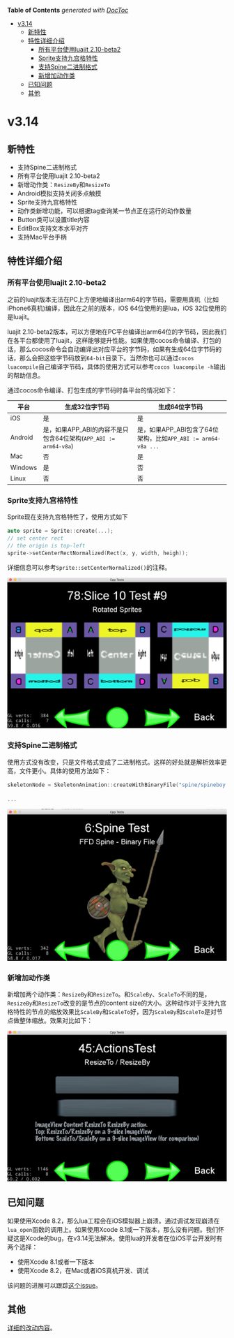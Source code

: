 <!-- START doctoc generated TOC please keep comment here to allow auto update -->
<!-- DON'T EDIT THIS SECTION, INSTEAD RE-RUN doctoc TO UPDATE -->
**Table of Contents**  *generated with [DocToc](https://github.com/thlorenz/doctoc)*

- [v3.14](#v314)
  - [新特性](#%E6%96%B0%E7%89%B9%E6%80%A7)
  - [特性详细介绍](#%E7%89%B9%E6%80%A7%E8%AF%A6%E7%BB%86%E4%BB%8B%E7%BB%8D)
    - [所有平台使用luajit 2.10-beta2](#%E6%89%80%E6%9C%89%E5%B9%B3%E5%8F%B0%E4%BD%BF%E7%94%A8luajit-210-beta2)
    - [Sprite支持九宫格特性](#sprite%E6%94%AF%E6%8C%81%E4%B9%9D%E5%AE%AB%E6%A0%BC%E7%89%B9%E6%80%A7)
    - [支持Spine二进制格式](#%E6%94%AF%E6%8C%81spine%E4%BA%8C%E8%BF%9B%E5%88%B6%E6%A0%BC%E5%BC%8F)
    - [新增加动作类](#%E6%96%B0%E5%A2%9E%E5%8A%A0%E5%8A%A8%E4%BD%9C%E7%B1%BB)
  - [已知问题](#%E5%B7%B2%E7%9F%A5%E9%97%AE%E9%A2%98)
  - [其他](#%E5%85%B6%E4%BB%96)

<!-- END doctoc generated TOC please keep comment here to allow auto update -->

# v3.14

## 新特性

* 支持Spine二进制格式
* 所有平台使用luajit 2.10-beta2
* 新增动作类：`ResizeBy`和`ResizeTo`
* Android模拟支持关闭多点触摸
* Sprite支持九宫格特性
* 动作类新增功能，可以根据tag查询某一节点正在运行的动作数量
* Button类可以设置title内容
* EditBox支持文本水平对齐
* 支持Mac平台手柄

## 特性详细介绍

### 所有平台使用luajit 2.10-beta2

之前的luajit版本无法在PC上方便地编译出arm64的字节码，需要用真机（比如iPhone6真机)编译，因此在之前的版本，iOS 64位使用的是lua，iOS 32位使用的是luajit。

luajit 2.10-beta2版本，可以方便地在PC平台编译出arm64位的字节码，因此我们在各平台都使用了luajit，这样能够提升性能。如果使用cocos命令编译、打包的话，那么cocos命令会自动编译出对应平台的字节码，如果有生成64位字节码的话，那么会把这些字节码放到`64-bit`目录下。当然你也可以通过`cocos luacompile`自己编译字节码，具体的使用方式可以参考`cocos luacompile -h`输出的帮助信息。

通过cocos命令编译、打包生成的字节码时各平台的情况如下：

平台 | 生成32位字节码 | 生成64位字节码 |
---|---|---
iOS | 是 | 是
Android | 是，如果APP\_ABI的内容不是只包含64位架构(`APP_ABI := arm64-v8a`) | 是，如果APP\_ABI包含了64位架构，比如`APP_ABI := arm64-v8a ...`
Mac | 否 | 是
Windows | 是 | 否
Linux | 否 |否

### Sprite支持九宫格特性

Sprite现在支持九宫格特性了，使用方式如下

```c++
auto sprite = Sprite::create(...);
// set center rect
// the origin is top-left
sprite->setCenterRectNormalized(Rect(x, y, width, heigh));
```

详细信息可以参考`Sprite::setCenterNormalized()`的注释。

![sprite-slice](https://raw.githubusercontent.com/minggo/Pictures/master/sprite-slice.png)

### 支持Spine二进制格式

使用方式没有改变，只是文件格式变成了二进制格式。这样的好处就是解析效率更高，文件更小。具体的使用方法如下：

```c++
skeletonNode = SkeletonAnimation::createWithBinaryFile("spine/spineboy.skel", "spine/spineboy.atlas", 0.6f);

...
```

![spine-binary](https://raw.githubusercontent.com/minggo/Pictures/master/spine-binary.png)

### 新增加动作类

新增加两个动作类：`ResizeBy`和`ResizeTo`。和`ScaleBy`、`ScaleTo`不同的是，`ResizeBy`和`ResizeTo`改变的是节点的content size的大小。这种动作对于支持九宫格特性的节点的缩放效果比`ScaleBy`和`ScaleTo`好，因为`ScaleBy`和`ScaleTo`是对节点做整体缩放。效果对比如下：

![resize-action-effect](https://raw.githubusercontent.com/minggo/Pictures/master/resize-action-effect.png)

## 已知问题

如果使用Xcode 8.2，那么lua工程会在iOS模拟器上崩溃。通过调试发现崩溃在`lua_open`函数的调用上。如果使用Xcode 8.1或一下版本，那么没有问题。我们怀疑这是Xcode的bug，在v3.14无法解决。使用lua的开发者在位iOS平台开发时有两个选择：

* 使用Xcode 8.1或者一下版本
* 使用Xcode 8.2，在Mac或者iOS真机开发、调试

该问题的进展可以跟踪[这个issue](https://github.com/cocos2d/cocos2d-x/issues/17043)。

## 其他

[详细的改动内容](https://github.com/cocos2d/cocos2d-x/blob/v3/CHANGELOG)。